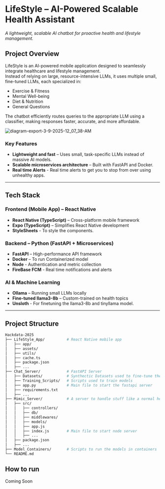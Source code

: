 # LifeStyle – AI-Powered Scalable Health Assistant

*A lightweight, scalable AI chatbot for proactive health and lifestyle management.*

## Project Overview

LifeStyle is an AI-powered mobile application designed to seamlessly integrate healthcare and lifestyle management.  
Instead of relying on large, resource-intensive LLMs, it uses multiple small, fine-tuned LLMs, each specialized in:  

- Exercise & Fitness
- Mental Well-being  
- Diet & Nutrition  
- General Questions

The chatbot efficiently routes queries to the appropriate LLM using a classifier, making responses faster, accurate, and more affordable.  

![diagram-export-3-9-2025-12_07_38-AM](https://github.com/user-attachments/assets/8aba931d-8cb8-4729-8662-46afe71a580d)

### Key Features

- **Lightweight and fast** – Uses small, task-specific LLMs instead of massive AI models.
- **Scalable microservices architecture** – Built with FastAPI and Docker.
- **Real time Alerts** - Real time alerts to get you to stop from over using unhealthy apps.

---

## Tech Stack  

### Frontend (Mobile App) – React Native

- **React Native (TypeScript)** – Cross-platform mobile framework  
- **Expo (TypeScript)** – Simplifies React Native development
- **StyleSheets** - To style the components.

### Backend – Python (FastAPI + Microservices)

- **FastAPI** – High-performance API framework  
- **Docker** – To run Containerized model
- **Node** - Authentication and metric collection
- **FireBase FCM** - Real time notifications and alerts

### AI & Machine Learning

- **Ollama** – Running small LLMs locally  
- **Fine-tuned llama3-8b** – Custom-trained on health topics
- **Unsloth** - For finetuning the llama3-8b and tinyllama model.

---

## Project Structure

```bash
Hackdata-2025
├── LifeStyle_App/          # React Native mobile app
│   ├── app/
│   ├── assets/
│   ├── utils/
│   ├── cache.ts
│   ├── package.json
│   ├── ...
├── Chat_Server/            # FastAPI Server
│   ├── Datasets/           # Synthectic Datasets used to fine-tune the models 
│   ├── Training_Scripts/   # Scripts used to train models
│   ├── app.py              # Main file to start the fastapi server
│   ├── requirements.txt
│   ├── ...
├── Mimic_Server/           # A server to handle stuff like a normal healthapp server
│   ├── src/
│   │   ├── controllers/
│   │   ├── db/
│   │   ├── middlewares/
│   │   ├── models/
│   │   ├── app.js
│   │   ├── index.js        # Main file to start node server
│   │   ├── ...
│   ├── package.json
│   ├── ...
├── Model_Containers/       # Scripts to run the models in containers
└── README.md
```

## How to run

Coming Soon
